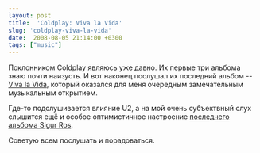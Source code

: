 ```yaml
---
layout: post
title:  'Coldplay: Viva la Vida'
slug: 'coldplay-viva-la-vida'
date:  2008-08-05 21:14:00 +0300
tags: ["music"]
---
```


Поклонником Coldplay являюсь уже давно. Их первые три альбома знаю почти наизусть. И вот наконец послушал их последний альбом -- [Viva la Vida](http://en.wikipedia.org/wiki/Coldplay%27s_fourth_studio_album), который оказался для меня очередным замечательным музыкальным открытием.

Где-то подслушивается влияние U2, а на мой очень субъектвный слух слышится ещё и особое оптимистичное настроение [последнего альбома Sigur Ros](/blog/2008/06/11/novyj-albom-sigur-ros/).

Советую всем послушать и порадоваться.

